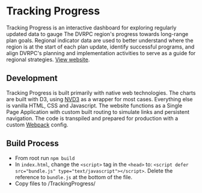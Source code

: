 # Tracking Progress
Tracking Progress is an interactive dashboard for exploring regularly updated data to gauge The DVRPC region's progress towards long-range plan goals. Regional indicator data are used to better understand where the region is at the start of each plan update, identify successful programs, and align DVRPC's planning and implementation activities to serve as a guide for regional strategies. <a href="www.dvrpc.org/TrackingProgress/">View website</a>.

## Development
Tracking Progress is built primarily with native web technologies. The charts are built with D3, using <a href="http://nvd3.org/">NVD3</a> as a wrapper for most cases. Everything else is vanilla HTML, CSS and Javascript. The website functions as a Single Page Application with custom built routing to simulate links and persistent navigation. The code is transpiled and prepared for production with a custom <a href="https://webpack.js.org/">Webpack</a> config. 

## Build Process
- From root run `npm build`
- In `index.html`, change the `<script>` tag in the `<head>` to: `<script defer src="bundle.js" type="text/javascript"></script>`. Delete the reference to `bundle.js` at the bottom of the file.
- Copy files to /TrackingProgress/